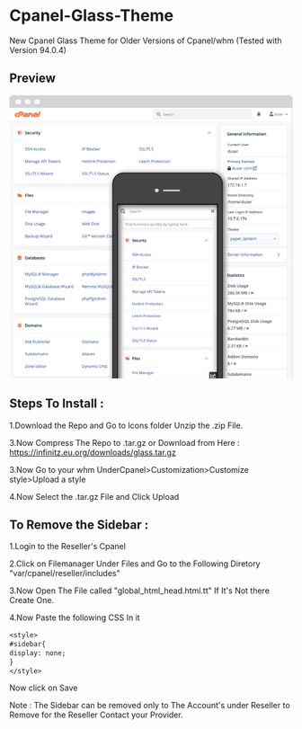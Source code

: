 # Cpanel-Glass-Theme
New Cpanel Glass Theme for Older Versions of Cpanel/whm (Tested with Version 94.0.4)

## Preview
<img src="https://raw.githubusercontent.com/Infinitz-1187/Cpanel-Glass-Theme/main/preview.png">

## Steps To Install :

1.Download the Repo and Go to Icons folder Unzip the .zip File.

3.Now Compress The Repo to .tar.gz or Download from Here : https://infinitz.eu.org/downloads/glass.tar.gz

3.Now Go to your whm UnderCpanel>Customization>Customize style>Upload a style

4.Now Select the .tar.gz File and Click Upload


## To Remove the Sidebar :

1.Login to the Reseller's Cpanel

2.Click on Filemanager Under Files and Go to the Following Diretory "var/cpanel/reseller/includes"

3.Now Open The File called "global_html_head.html.tt" If It's Not there Create One.

4.Now Paste the following CSS In it

```
<style>
#sidebar{
display: none;
}
</style>
```

Now click on Save

Note : The Sidebar can be removed only to The Account's under Reseller to Remove for the Reseller Contact your Provider.
